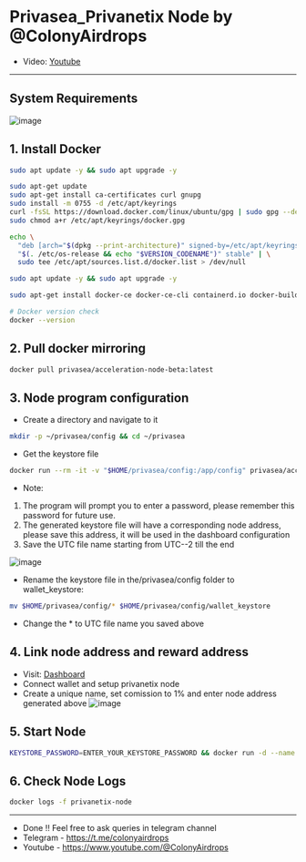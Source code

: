 # Privasea_Privanetix Node by @ColonyAirdrops

- Video: [Youtube](https://youtu.be/vr16uG_kCiU)
---

## System Requirements
![image](https://github.com/user-attachments/assets/377ad007-e416-442f-b01c-415158cf6c29)

## 1. Install Docker
```bash
sudo apt update -y && sudo apt upgrade -y

sudo apt-get update
sudo apt-get install ca-certificates curl gnupg
sudo install -m 0755 -d /etc/apt/keyrings
curl -fsSL https://download.docker.com/linux/ubuntu/gpg | sudo gpg --dearmor -o /etc/apt/keyrings/docker.gpg
sudo chmod a+r /etc/apt/keyrings/docker.gpg

echo \
  "deb [arch="$(dpkg --print-architecture)" signed-by=/etc/apt/keyrings/docker.gpg] https://download.docker.com/linux/ubuntu \
  "$(. /etc/os-release && echo "$VERSION_CODENAME")" stable" | \
  sudo tee /etc/apt/sources.list.d/docker.list > /dev/null

sudo apt update -y && sudo apt upgrade -y

sudo apt-get install docker-ce docker-ce-cli containerd.io docker-buildx-plugin docker-compose-plugin

# Docker version check
docker --version
```

## 2. Pull docker mirroring
```bash
docker pull privasea/acceleration-node-beta:latest
```

## 3. Node program configuration
- Create a directory and navigate to it
```bash
mkdir -p ~/privasea/config && cd ~/privasea
```
- Get the keystore file
```bash
docker run --rm -it -v "$HOME/privasea/config:/app/config" privasea/acceleration-node-beta:latest ./node-calc new_keystore
```
- Note:
1. The program will prompt you to enter a password, please remember this password for future use.
2. The generated keystore file will have a corresponding node address, please save this address, it will be used in the dashboard configuration
3. Save the UTC file name starting from UTC--2 till the end

![image](https://github.com/user-attachments/assets/1df8fcf7-9200-4b2c-b58d-b478e7e36aa8)

- Rename the keystore file in the/privasea/config folder to wallet_keystore:
```bash
mv $HOME/privasea/config/* $HOME/privasea/config/wallet_keystore
```
- Change the * to UTC file name you saved above

## 4. Link node address and reward address
- Visit: [Dashboard](https://deepsea-beta.privasea.ai/privanetixNode)
- Connect wallet and setup privanetix node
- Create a unique name, set comission to 1% and enter node address generated above
![image](https://github.com/user-attachments/assets/a8d875aa-a011-4c5a-b267-9b6fec83d81b)

## 5. Start Node
```bash
KEYSTORE_PASSWORD=ENTER_YOUR_KEYSTORE_PASSWORD && docker run -d --name privanetix-node -v "$HOME/privasea/config:/app/config" -e KEYSTORE_PASSWORD=$KEYSTORE_PASSWORD privasea/acceleration-node-beta:latest
```

## 6. Check Node Logs
```bash
docker logs -f privanetix-node
```

---
- Done !! Feel free to ask queries in telegram channel
- Telegram - https://t.me/colonyairdrops
- Youtube - https://www.youtube.com/@ColonyAirdrops
